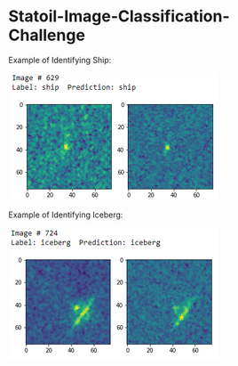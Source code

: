 # Statoil-Image-Classification-Challenge

Example of Identifying Ship: 

![alt text](https://github.com/jayhhwang/Statoil-Image-Classification-Challenge/blob/master/ship.png "Ship Prediction")

Example of Identifying Iceberg: 

![alt text](https://github.com/jayhhwang/Statoil-Image-Classification-Challenge/blob/master/iceberg.png "Iceberg Prediction")
